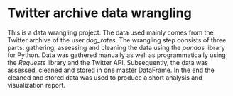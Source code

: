 # Twitter archive data wrangling

This is a data wrangling project. The data used mainly comes from the Twitter archive of the user _dog_rates_. The wrangling step consists of three parts: gathering, assessing and cleaning the data using the _pandas_ library for Python. Data was gathered manually as well as programmatically using the _Requests_ library and the Twitter API. Subsequently, the data was assessed, cleaned and stored in one master DataFrame. In the end the cleaned and stored data was used to produce a short analysis and visualization report.
